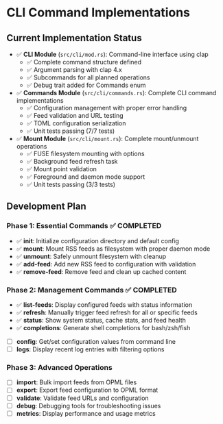# CLI Command Implementations

## Current Implementation Status

- ✅ **CLI Module** (`src/cli/mod.rs`): Command-line interface using clap
  - ✅ Complete command structure defined
  - ✅ Argument parsing with clap 4.x
  - ✅ Subcommands for all planned operations
  - ✅ Debug trait added for Commands enum
- ✅ **Commands Module** (`src/cli/commands.rs`): Complete CLI command implementations
  - ✅ Configuration management with proper error handling
  - ✅ Feed validation and URL testing
  - ✅ TOML configuration serialization
  - ✅ Unit tests passing (7/7 tests)
- ✅ **Mount Module** (`src/cli/mount.rs`): Complete mount/unmount operations
  - ✅ FUSE filesystem mounting with options
  - ✅ Background feed refresh task
  - ✅ Mount point validation
  - ✅ Foreground and daemon mode support
  - ✅ Unit tests passing (3/3 tests)

## Development Plan

### Phase 1: Essential Commands ✅ COMPLETED
- ✅ **init**: Initialize configuration directory and default config
- ✅ **mount**: Mount RSS feeds as filesystem with proper daemon mode
- ✅ **unmount**: Safely unmount filesystem with cleanup
- ✅ **add-feed**: Add new RSS feed to configuration with validation
- ✅ **remove-feed**: Remove feed and clean up cached content

### Phase 2: Management Commands ✅ COMPLETED
- ✅ **list-feeds**: Display configured feeds with status information
- ✅ **refresh**: Manually trigger feed refresh for all or specific feeds
- ✅ **status**: Show system status, cache stats, and feed health
- ✅ **completions**: Generate shell completions for bash/zsh/fish
- [ ] **config**: Get/set configuration values from command line
- [ ] **logs**: Display recent log entries with filtering options

### Phase 3: Advanced Operations
- [ ] **import**: Bulk import feeds from OPML files
- [ ] **export**: Export feed configuration to OPML format
- [ ] **validate**: Validate feed URLs and configuration
- [ ] **debug**: Debugging tools for troubleshooting issues
- [ ] **metrics**: Display performance and usage metrics